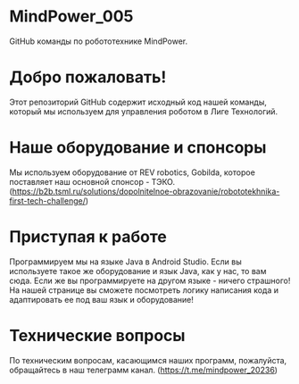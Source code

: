 # MindPower_005
GitHub команды по робототехнике MindPower.
# Добро пожаловать!
Этот репозиторий GitHub содержит исходный код нашей команды, который мы используем для управления роботом в Лиге Технологий.
# Наше оборудование и спонсоры
Мы используем оборудование от REV robotics, Gobilda, которое поставляет наш основной спонсор - ТЭКО.
(https://b2b.tsml.ru/solutions/dopolnitelnoe-obrazovanie/robototekhnika-first-tech-challenge/)
# Приступая к работе
Программируем мы на языке Java в Android Studio. Если вы используете такое же оборудование и язык Java, как у нас, то вам сюда. Если же вы программируете на другом языке - ничего страшного! На нашей странице вы сможете посмотреть логику написания кода и адаптировать ее под ваш язык и оборудование!
# Технические вопросы
По техническим вопросам, касающимся наших программ, пожалуйста, обращайтесь в наш телеграмм канал. 
(https://t.me/mindpower_20236) 
